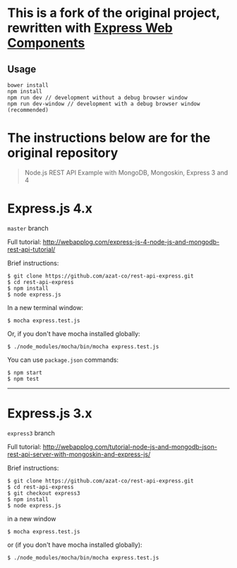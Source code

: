 # This is a fork of the original project, rewritten with [Express Web Components](https://github.com/scramjs/express-web-components)

## Usage
```
bower install
npm install
npm run dev // development without a debug browser window
npm run dev-window // development with a debug browser window (recommended)
```

# The instructions below are for the original repository

> Node.js REST API Example with MongoDB, Mongoskin, Express 3 and 4

# Express.js 4.x

`master` branch

Full tutorial: <http://webapplog.com/express-js-4-node-js-and-mongodb-rest-api-tutorial/>

Brief instructions:

```
$ git clone https://github.com/azat-co/rest-api-express.git
$ cd rest-api-express
$ npm install
$ node express.js
```

In a new terminal window:

```
$ mocha express.test.js
```

Or, if you don't have mocha installed globally:

```
$ ./node_modules/mocha/bin/mocha express.test.js
```

You can use `package.json` commands:

```
$ npm start
$ npm test
```

---

# Express.js 3.x

`express3` branch

Full tutorial: <http://webapplog.com/tutorial-node-js-and-mongodb-json-rest-api-server-with-mongoskin-and-express-js/>

Brief instructions:

```
$ git clone https://github.com/azat-co/rest-api-express.git
$ cd rest-api-express
$ git checkout express3
$ npm install
$ node express.js
```

in a new window

```
$ mocha express.test.js
```

or (if you don't have mocha installed globally):

```
$ ./node_modules/mocha/bin/mocha express.test.js
```
